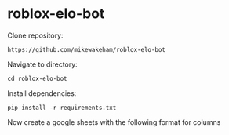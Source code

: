 # roblox-elo-bot

Clone repository:

```
https://github.com/mikewakeham/roblox-elo-bot
```

Navigate to directory:

`cd roblox-elo-bot`

Install dependencies:

`pip install -r requirements.txt`

Now create a google sheets with the following format for columns
